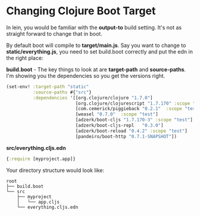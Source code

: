 Changing Clojure Boot Target
============================

In lein, you would be familiar with the **output-to** build setting. It's not as straight forward to change that in boot.

By default boot will compile to **target/main.js**. Say you want to change to **static/everything.js**, you need to set build.boot correctly and put the edn in the right place:

**build.boot** - The key things to look at are **target-path** and **source-paths**. I'm showing you the dependencies so you get the versions right.

```clojure
(set-env! :target-path "static"
          :source-paths #{"src"}
          :dependencies '[[org.clojure/clojure "1.7.0"]
                          [org.clojure/clojurescript "1.7.170" :scope "provided"]
                          [com.cemerick/piggieback "0.2.1"  :scope "test"]
                          [weasel "0.7.0"  :scope "test"]
                          [adzerk/boot-cljs "1.7.170-3" :scope "test"]
                          [adzerk/boot-cljs-repl   "0.3.0"]
                          [adzerk/boot-reload "0.4.2" :scope "test"]
                          [pandeiro/boot-http "0.7.1-SNAPSHOT"])
```

**src/everything.cljs.edn**
```clojure
{:require [myproject.app]}
```

Your directory structure would look like:

    root
    ├── build.boot
    └── src
        ├── myproject
        │   └── app.cljs
        └── everything.cljs.edn
